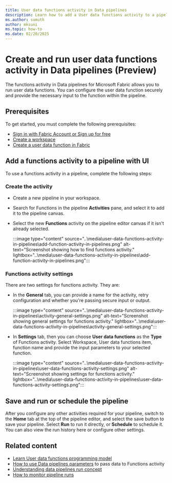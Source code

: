 ```yaml
---
title: User data functions activity in Data pipelines
description: Learn how to add a User data functions activity to a pipeline and run it in Fabric.
ms.author: sumuth
author: mksuni
ms.topic: how-to
ms.date: 02/20/2025
---
```


# Create and run user data functions activity in Data pipelines (Preview)

The functions activity in Data pipelines for Microsoft Fabric allows you to run user data functions. You can configure the user data function securely and provide the necessary input to the function within the pipeline. 

## Prerequisites

To get started, you must complete the following prerequisites:

- [Sign in with Fabric Account or Sign up for free](../../get-started/fabric-trial.md)
- [Create a workspace](../../get-started/create-workspaces.md)
- [Create a user data function in Fabric](./create-user-data-functions-portal.md)

## Add a functions activity to a pipeline with UI

To use a functions activity in a pipeline, complete the following steps:

### Create the activity

- Create a new pipeline in your workspace.
- Search for Functions in the pipeline **Activities** pane, and select it to add it to the pipeline canvas.
- Select the new **Functions** activity on the pipeline editor canvas if it isn't already selected.

   :::image type="content" source="..\media\user-data-functions-activity-in-pipelines\add-function-activity-in-pipelines.png" alt-text="Screenshot showing how to find functions activity." lightbox="..\media\user-data-functions-activity-in-pipelines\add-function-activity-in-pipelines.png":::

### Functions activity settings
There are two settings for functions activity. They are:
- In the **General** tab, you can provide a name for the activity, retry configuration and whether you're passing secure input or output.

   :::image type="content" source="..\media\user-data-functions-activity-in-pipelines\activity-general-settings.png" alt-text="Screenshot showing general settings for functions activity." lightbox="..\media\user-data-functions-activity-in-pipelines\activity-general-settings.png":::


- In **Settings** tab, then you can choose **User data functions** as the **Type** of Functions activity. Select Workspace, User data functions item, function name and provide the input parameters to your selected function.

   :::image type="content" source="..\media\user-data-functions-activity-in-pipelines\user-data-functions-activity-settings.png" alt-text="Screenshot showing settings for functions activity." lightbox="..\media\user-data-functions-activity-in-pipelines\user-data-functions-activity-settings.png":::

## Save and run or schedule the pipeline

After you configure any other activities required for your pipeline, switch to the **Home** tab at the top of the pipeline editor, and select the save button to save your pipeline. Select **Run** to run it directly, or **Schedule** to schedule it. You can also view the run history here or configure other settings.

## Related content
- [Learn User data functions programming model](./python-programming-model.md)
- [How to use Data pipelines parameters](../../data-factory/parameters.md) to pass data to Functions activity 
- [Understanding data pipelines run concept](../../data-factory/pipeline-runs.md)
- [How to monitor pipeline runs](../../data-factory/monitor-pipeline-runs.md)
